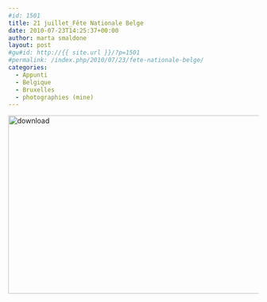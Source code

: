 ```yaml
---
#id: 1501
title: 21 juillet_Fête Nationale Belge
date: 2010-07-23T14:25:37+00:00
author: marta smaldone
layout: post
#gu#id: http://{{ site.url }}/?p=1501
#permalink: /index.php/2010/07/23/fete-nationale-belge/
categories:
  - Appunti
  - Belgique
  - Bruxelles
  - photographies (mine)
---
```

<img class="aligncenter wp-image-3618" src="{{ site.url }}/images/uploads/2010/07/download.jpg" alt="download" width="550" height="358" srcset="{{ site.url }}/images/uploads/2010/07/download.jpg 692w, {{ site.url }}/images/uploads/2010/07/download-300x195.jpg 300w" sizes="(max-width: 550px) 100vw, 550px" />